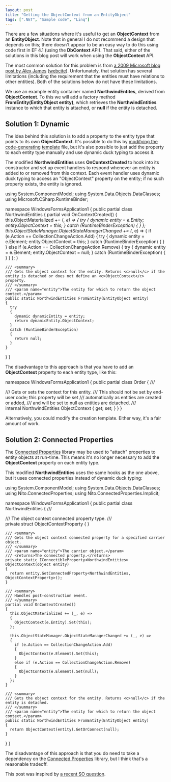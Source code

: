 ```yaml
---
layout: post
title: "Getting the ObjectContext from an EntityObject"
tags: [".NET", "Sample code", "Linq"]
---
```



There are a few situations where it's useful to get an **ObjectContext** from an **EntityObject**. Note that in general I do not recommend a design that depends on this; there doesn't appear to be an easy way to do this using code first in EF 4.1 (using the **DbContext** API). That said, either of the solutions in this blog post will work when using the **ObjectContext** API.





The most common solution for this problem is from [a 2009 Microsoft blog post by Alex James](http://blogs.msdn.com/b/alexj/archive/2009/06/08/tip-24-how-to-get-the-objectcontext-from-an-entity.aspx) ([webcite](http://www.webcitation.org/5yYYB64NN)). Unfortunately, that solution has several limitations (including the requirement that the entities must have relations to other entities). Both of the solutions below do not have these limitations.





We use an example entity container named **NorthwindEntites**, derived from **ObjectContext**. To this we will add a factory method **FromEntity(EntityObject entity)**, which retrieves the **NorthwindEntities** instance to which that entity is attached, or **null** if the entity is detached.



## Solution 1: Dynamic



The idea behind this solution is to add a property to the entity type that points to its own **ObjectContext**. It's possible to do this by [modifying the code-generating](http://msdn.microsoft.com/en-us/library/dd456821.aspx) [template](http://msdn.microsoft.com/en-us/library/ff477605.aspx) file, but it's also possible to just add the property to each entity type manually and use dynamic duck typing to access it.





The modified **NorthwindEntities** uses **OnContextCreated** to hook into its constructor and set up event handlers to respond whenever an entity is added to or removed from this context. Each event handler uses dynamic duck typing to access an "ObjectContext" property on the entity; if no such property exists, the entity is ignored.




using System.ComponentModel;
using System.Data.Objects.DataClasses;
using Microsoft.CSharp.RuntimeBinder;

namespace WindowsFormsApplication1
{
  public partial class NorthwindEntities
  {
    partial void OnContextCreated()
    {
      this.ObjectMaterialized += (_, e) =>
      {
        try
        {
          dynamic entity = e.Entity;
          entity.ObjectContext = this;
        }
        catch (RuntimeBinderException)
        {
        }
      };
      this.ObjectStateManager.ObjectStateManagerChanged += (_, e) =>
      {
        if (e.Action == CollectionChangeAction.Add)
        {
          try
          {
            dynamic entity = e.Element;
            entity.ObjectContext = this;
          }
          catch (RuntimeBinderException)
          {
          }
        }
        else if (e.Action == CollectionChangeAction.Remove)
        {
          try
          {
            dynamic entity = e.Element;
            entity.ObjectContext = null;
          }
          catch (RuntimeBinderException)
          {
          }
        }
      };
    }

    /// <summary>
    /// Gets the object context for the entity. Returns <c>null</c> if the entity is detached or does not define an <c>ObjectContext</c> property.
    /// </summary>
    /// <param name="entity">The entity for which to return the object context.</param>
    public static NorthwindEntities FromEntity(EntityObject entity)
    {
      try
      {
        dynamic dynamicEntity = entity;
        return dynamicEntity.ObjectContext;
      }
      catch (RuntimeBinderException)
      {
        return null;
      }
    }
  }
}




The disadvantage to this approach is that you have to add an **ObjectContext** property to each entity type, like this:




namespace WindowsFormsApplication1
{
  public partial class Order
  {
    /// <summary> 
    /// Gets or sets the context for this entity.
    ///  This should not be set by end-user code; this property will be set
    ///  automatically as entities are created or added,
    ///  and will be set to <c>null</c> as entities are detached.
    /// </summary> 
    internal NorthwindEntities ObjectContext { get; set; }
  }
}




Alternatively, you could modify the creation template. Either way, it's a fair amount of work.



## Solution 2: Connected Properties



The [Connected Properties](http://www.nuget.org/List/Packages/ConnectedProperties) library may be used to "attach" properties to entity objects at run-time. This means it's no longer necessary to add the **ObjectContext** property on each entity type.





This modified **NorthwindEntities** uses the same hooks as the one above, but it uses connected properties instead of dynamic duck typing:




using System.ComponentModel;
using System.Data.Objects.DataClasses;
using Nito.ConnectedProperties;
using Nito.ConnectedProperties.Implicit;

namespace WindowsFormsApplication1
{
  public partial class NorthwindEntities
  {
    /// <summary>
    /// The object context connected property type.
    /// </summary>
    private struct ObjectContextProperty { }

    /// <summary>
    /// Gets the object context connected property for a specified carrier object.
    /// </summary>
    /// <param name="entity">The carrier object.</param>
    /// <returns>The connected property.</returns>
    private static IConnectibleProperty<NorthwindEntities> ObjectContext(object entity)
    {
      return entity.GetConnectedProperty<NorthwindEntities, ObjectContextProperty>();
    }

    /// <summary>
    /// Handles post-construction event.
    /// </summary>
    partial void OnContextCreated()
    {
      this.ObjectMaterialized += (_, e) =>
      {
        ObjectContext(e.Entity).Set(this);
      };

      this.ObjectStateManager.ObjectStateManagerChanged += (_, e) =>
      {
        if (e.Action == CollectionChangeAction.Add)
        {
          ObjectContext(e.Element).Set(this);
        }
        else if (e.Action == CollectionChangeAction.Remove)
        {
          ObjectContext(e.Element).Set(null);
        }
      };
    }

    /// <summary>
    /// Gets the object context for the entity. Returns <c>null</c> if the entity is detached.
    /// </summary>
    /// <param name="entity">The entity for which to return the object context.</param>
    public static NorthwindEntities FromEntity(EntityObject entity)
    {
      return ObjectContext(entity).GetOrConnect(null);
    }
  }
}




The disadvantage of this approach is that you do need to take a dependency on the [Connected Properties](http://www.nuget.org/List/Packages/ConnectedProperties) library, but I think that's a reasonable tradeoff.





This post was inspired by [a recent SO question](http://stackoverflow.com/questions/5707312/whats-the-fastest-way-to-get-an-objectcontext-reference-from-an-entity-object).

